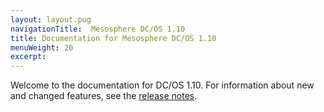 ```yaml
---
layout: layout.pug
navigationTitle:  Mesosphere DC/OS 1.10
title: Documentation for Mesosphere DC/OS 1.10
menuWeight: 20
excerpt:
---
```


Welcome to the documentation for DC/OS 1.10. For information about new and changed features, see the [release notes](/mesosphere/dcos/1.10/release-notes/).

